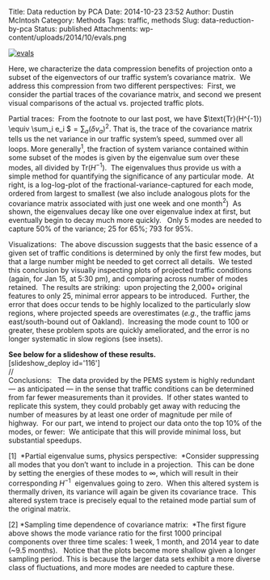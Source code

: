 Title: Data reduction by PCA
Date: 2014-10-23 23:52
Author: Dustin McIntosh
Category: Methods
Tags: traffic, methods
Slug: data-reduction-by-pca
Status: published
Attachments: wp-content/uploads/2014/10/evals.png

[![evals]({static}/wp-content/uploads/2014/10/evals.png)]({static}/wp-content/uploads/2014/10/evals.png)

Here, we characterize the data compression benefits of projection onto a subset of the eigenvectors of our traffic system’s covariance matrix.  We address this compression from two different perspectives:  First, we consider the partial traces of the covariance matrix, and second we present visual comparisons of the actual vs. projected traffic plots.

Partial traces:  From the footnote to our last post, we have $\text{Tr}(H^{-1}) \equiv $ $\sum_i e_i $$= \sum_a \left (\delta v_a \right)^2$. That is, the trace of the covariance matrix tells us the net variance in our traffic system’s speed, summed over all loops. More generally$^1$, the fraction of system variance contained within some subset of the modes is given by the eigenvalue sum over these modes, all divided by $\text{Tr}(H^{-1})$.  The eigenvalues thus provide us with a simple method for quantifying the significance of any particular mode.  At right, is a log-log-plot of the fractional-variance-captured for each mode, ordered from largest to smallest (we also include analogous plots for the covariance matrix associated with just one week and one month$^2$)  As shown, the eigenvalues decay like one over eigenvalue index at first, but eventually begin to decay much more quickly.   Only 5 modes are needed to capture 50% of the variance; 25 for 65%; 793 for 95%.

Visualizations:  The above discussion suggests that the basic essence of a given set of traffic conditions is determined by only the first few modes, but that a large number might be needed to get correct all details.  We tested this conclusion by visually inspecting plots of projected traffic conditions (again, for Jan 15, at 5:30 pm), and comparing across number of modes retained.  The results are striking:  upon projecting the 2,000+ original features to only 25, minimal error appears to be introduced.  Further, the error that does occur tends to be highly localized to the particularly slow regions, where projected speeds are overestimates (*e.g.*, the traffic jams east/south-bound out of Oakland).  Increasing the mode count to 100 or greater, these problem spots are quickly ameliorated, and the error is no longer systematic in slow regions (see insets).

**See below for a slideshow of these results.**  
[slideshow_deploy id='116']  
//  
Conclusions:   The data provided by the PEMS system is highly redundant — as anticipated — in the sense that traffic conditions can be determined from far fewer measurements than it provides.  If other states wanted to replicate this system, they could probably get away with reducing the number of measures by at least one order of magnitude per mile of highway.  For our part, we intend to project our data onto the top 10% of the modes, or fewer:  We anticipate that this will provide minimal loss, but substantial speedups.

[1]  *Partial eigenvalue sums, physics perspective:  *Consider suppressing all modes that you don’t want to include in a projection.  This can be done by setting the energies of these modes to $\infty$, which will result in their corresponding $H^{-1}$  eigenvalues going to zero.  When this altered system is thermally driven, its variance will again be given its covariance trace.  This altered system trace is precisely equal to the retained mode partial sum of the original matrix.

[2] *Sampling time dependence of covariance matrix:  *The first figure above shows the mode variance ratio for the first 1000 principal components over three time scales: 1 week, 1 month, and 2014 year to date (~9.5 months).   Notice that the plots become more shallow given a longer sampling period. This is because the larger data sets exhibit a more diverse class of fluctuations, and more modes are needed to capture these.

